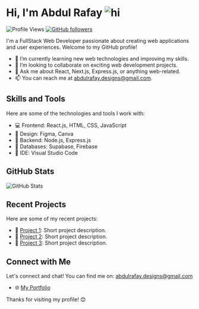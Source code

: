# Hi, I'm Abdul Rafay ![hi](https://raw.githubusercontent.com/MartinHeinz/MartinHeinz/master/wave.gif)

![Profile Views](https://komarev.com/ghpvc/?username=RayLight-369)
[![GitHub followers](https://img.shields.io/github/followers/RayLight-369.svg?style=social&label=Follow&maxAge=2592000)](https://github.com/RayLight-369?tab=followers)

I'm a FullStack Web Developer passionate about creating web applications and user experiences. Welcome to my GitHub profile!

- 🌱 I’m currently learning new web technologies and improving my skills.
- 👯 I’m looking to collaborate on exciting web development projects.
- 💬 Ask me about React, Next.js, Express.js, or anything web-related.
- 📫 You can reach me at abdulrafay.designs@gmail.com.

## Skills and Tools

Here are some of the technologies and tools I work with:

- 💻 Frontend: React.js, HTML, CSS, JavaScript
- 📐 Design: Figma, Canva
- 🚀 Backend: Node.js, Express.js
- 🏦 Databases: Supabase, Firebase
- 🧰 IDE: Visual Studio Code

## GitHub Stats

![GitHub Stats](https://github-readme-stats.vercel.app/api?username=RayLight-369&show_icons=true&count_private=true&theme=dark)

## Recent Projects

Here are some of my recent projects:

- 🚀 [Project 1](link-to-project-1): Short project description.
- 🚀 [Project 2](link-to-project-2): Short project description.
- 🚀 [Project 3](link-to-project-3): Short project description.

## Connect with Me

Let's connect and chat! You can find me on:
abdulrafay.designs@gmail.com
- 🌐 [My Portfolio](https://portfolio.raylight.repl.co)
 <!---
- 🐦 [Twitter](https://twitter.com/your-twitter-handle)
- 💼 [LinkedIn](https://www.linkedin.com/in/your-linkedin-profile)
-->

Thanks for visiting my profile! 😊
